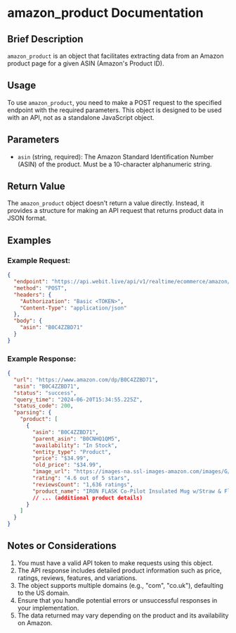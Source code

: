 # amazon_product Documentation

## Brief Description

`amazon_product` is an object that facilitates extracting data from an Amazon product page for a given ASIN (Amazon's Product ID).

## Usage

To use `amazon_product`, you need to make a POST request to the specified endpoint with the required parameters. This object is designed to be used with an API, not as a standalone JavaScript object.

## Parameters

- `asin` (string, required): The Amazon Standard Identification Number (ASIN) of the product. Must be a 10-character alphanumeric string.

## Return Value

The `amazon_product` object doesn't return a value directly. Instead, it provides a structure for making an API request that returns product data in JSON format.

## Examples

### Example Request:

```json
{
  "endpoint": "https://api.webit.live/api/v1/realtime/ecommerce/amazon/product",
  "method": "POST",
  "headers": {
    "Authorization": "Basic <TOKEN>",
    "Content-Type": "application/json"
  },
  "body": {
    "asin": "B0C4ZZBD71"
  }
}
```

### Example Response:

```json
{
  "url": "https://www.amazon.com/dp/B0C4ZZBD71",
  "asin": "B0C4ZZBD71",
  "status": "success",
  "query_time": "2024-06-20T15:34:55.225Z",
  "status_code": 200,
  "parsing": {
    "product": [
      {
        "asin": "B0C4ZZBD71",
        "parent_asin": "B0CNHQ1QM5",
        "availability": "In Stock",
        "entity_type": "Product",
        "price": "$34.99",
        "old_price": "$34.99",
        "image_url": "https://images-na.ssl-images-amazon.com/images/G/01/x-locale/common/grey-pixel.gif",
        "rating": "4.6 out of 5 stars",
        "reviewsCount": "1,636 ratings",
        "product_name": "IRON FLASK Co-Pilot Insulated Mug w/Straw & Flip Cap Lids - Cup Holder Bottle for Hot, Cold Drink - Leak-Proof - Water, Coffee Portable Travel Mug - Aurora, 40 Oz",
        // ... (additional product details)
      }
    ]
  }
}
```

## Notes or Considerations

1. You must have a valid API token to make requests using this object.
2. The API response includes detailed product information such as price, ratings, reviews, features, and variations.
3. The object supports multiple domains (e.g., "com", "co.uk"), defaulting to the US domain.
4. Ensure that you handle potential errors or unsuccessful responses in your implementation.
5. The data returned may vary depending on the product and its availability on Amazon.